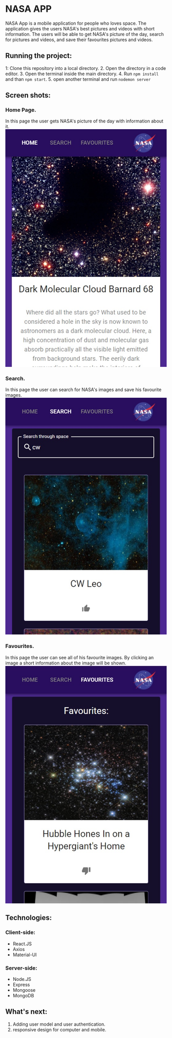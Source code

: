 # NASA APP

NASA App is a mobile application for people who loves space. The application gives the users NASA's best pictures and videos with short information. The users will be able to get NASA's picture of the day, search for pictures and videos, and save their favourites pictures and videos.

## Running the project:
1: Clone this repository into a local directory.
2. Open the directory in a code editor.
3. Open the terminal inside the main directory.
4. Run `npm install` and than `npm start`.
5. open another terminal and run `nodemon server`

## Screen shots:

### Home Page.
In this page the user gets NASA's picture of the day with information about it.
![alt text](https://github.com/IdanShalem/nasaapp/blob/master/images/homePage.jpg "Home Page")

### Search.
In this page the user can search for NASA's images and save his favourite images.
![alt text](https://github.com/IdanShalem/nasaapp/blob/master/images/search.jpg "Search")

### Favourites.
In this page the user can see all of his favourite images. By clicking an image a short information about the image will be shown.
![alt text](https://github.com/IdanShalem/nasaapp/blob/master/images/favourites.jpg "Favourites")

## Technologies:

### Client-side:
* React.JS
* Axios
* Material-UI

### Server-side:
* Node.JS
* Express
* Mongoose
* MongoDB

## What's next:
1. Adding user model and user authentication.
2. responsive design for computer and mobile.

